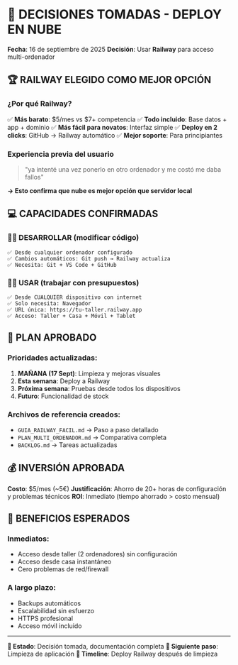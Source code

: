 # 🎯 DECISIONES TOMADAS - DEPLOY EN NUBE

**Fecha**: 16 de septiembre de 2025
**Decisión**: Usar **Railway** para acceso multi-ordenador

## 🏆 RAILWAY ELEGIDO COMO MEJOR OPCIÓN

### **¿Por qué Railway?**

✅ **Más barato**: $5/mes vs $7+ competencia
✅ **Todo incluido**: Base datos + app + dominio
✅ **Más fácil para novatos**: Interfaz simple
✅ **Deploy en 2 clicks**: GitHub → Railway automático
✅ **Mejor soporte**: Para principiantes

### **Experiencia previa del usuario**

> "ya intenté una vez ponerlo en otro ordenador y me costó me daba fallos"

**→ Esto confirma que nube es mejor opción que servidor local**

## 💻 CAPACIDADES CONFIRMADAS

### **👨‍💻 DESARROLLAR (modificar código)**

```
✅ Desde cualquier ordenador configurado
✅ Cambios automáticos: Git push → Railway actualiza
✅ Necesita: Git + VS Code + GitHub
```

### **👨‍💼 USAR (trabajar con presupuestos)**

```
✅ Desde CUALQUIER dispositivo con internet
✅ Solo necesita: Navegador
✅ URL única: https://tu-taller.railway.app
✅ Acceso: Taller + Casa + Móvil + Tablet
```

## 🎯 PLAN APROBADO

### **Prioridades actualizadas:**

1. **MAÑANA (17 Sept)**: Limpieza y mejoras visuales
2. **Esta semana**: Deploy a Railway
3. **Próxima semana**: Pruebas desde todos los dispositivos
4. **Futuro**: Funcionalidad de stock

### **Archivos de referencia creados:**

- `GUIA_RAILWAY_FACIL.md` → Paso a paso detallado
- `PLAN_MULTI_ORDENADOR.md` → Comparativa completa
- `BACKLOG.md` → Tareas actualizadas

## 💰 INVERSIÓN APROBADA

**Costo**: $5/mes (~5€)
**Justificación**: Ahorro de 20+ horas de configuración y problemas técnicos
**ROI**: Inmediato (tiempo ahorrado > costo mensual)

## 🚀 BENEFICIOS ESPERADOS

### **Inmediatos:**

- Acceso desde taller (2 ordenadores) sin configuración
- Acceso desde casa instantáneo
- Cero problemas de red/firewall

### **A largo plazo:**

- Backups automáticos
- Escalabilidad sin esfuerzo
- HTTPS profesional
- Acceso móvil incluido

---

**📍 Estado**: Decisión tomada, documentación completa
**🎯 Siguiente paso**: Limpieza de aplicación
**📅 Timeline**: Deploy Railway después de limpieza
